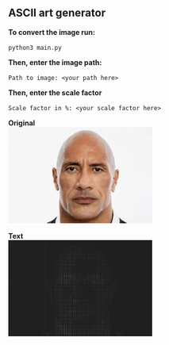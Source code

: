## ASCII art generator

**To convert the image run:**<br>
```console
python3 main.py
```

**Then, enter the image path:**<br>
```console
Path to image: <your path here>
```

**Then, enter the scale factor**<br>
```console
Scale factor in %: <your scale factor here>
```

**Original**<br>
<img src="python image to text/Dwayne-Johnson_credHuyDoan-e1705977711715.webp" alt="Demo" width="290" height="194"><br>

**Text**<br>
<img src="72B7034D-A942-424E-8C48-1C75A84FA849.png" alt="Demo" width="290" height="194">
